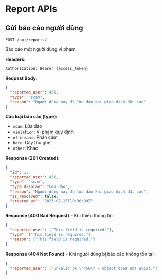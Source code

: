 # Report APIs

## Gửi báo cáo người dùng

```
POST /api/reports/
```

Báo cáo một người dùng vi phạm.

**Headers**:
```
Authorization: Bearer {access_token}
```

**Request Body**:

```json
{
  "reported_user": 456,
  "type": "scam",
  "reason": "Người dùng này đã lừa đảo khi giao dịch đặt cọc"
}
```

**Các loại báo cáo (type):**
- `scam`: Lừa đảo
- `violation`: Vi phạm quy định
- `offensive`: Phản cảm
- `hate`: Gây thù ghét
- `other`: Khác

**Response (201 Created)**:

```json
{
  "id": 1,
  "reported_user": 456,
  "type": "scam",
  "type_display": "Lừa đảo",
  "reason": "Người dùng này đã lừa đảo khi giao dịch đặt cọc",
  "is_resolved": false,
  "created_at": "2023-07-15T10:30:00Z"
}
```

**Response (400 Bad Request)** - Khi thiếu thông tin:

```json
{
  "reported_user": ["This field is required."],
  "type": ["This field is required."],
  "reason": ["This field is required."]
}
```

**Response (404 Not Found)** - Khi người dùng bị báo cáo không tồn tại:

```json
{
  "reported_user": ["Invalid pk \"456\" - object does not exist."]
}
```
